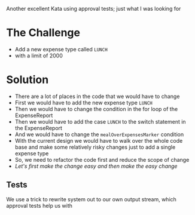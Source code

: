 Another excellent Kata using approval tests; just what I was looking for

# The Challenge 
- Add a new expense type called `LUNCH` 
- with a limit of 2000

# Solution
- There are a lot of places in the code that we would have to change 
- First we would have to add the new expense type `LUNCH`
- Then we would have to change the condition in the for loop of the ExpenseReport
- Then we would have to add the case `LUNCH` to the switch statement in the ExpenseReport
- And we would have to change the `mealOverExpensesMarker` condition 
- With the current design we would have to walk over the whole code base and make some relatively risky changes just to add a single expense type 
- So, we need to refactor the code first and reduce the scope of change 
- _Let's first make the change easy and then make the easy change_

## Tests
We use a trick to rewrite system out to our own output stream, which approval tests help us with  